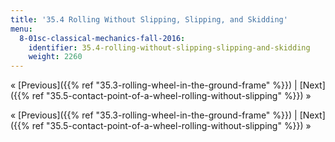 ```yaml
---
title: '35.4 Rolling Without Slipping, Slipping, and Skidding'
menu:
  8-01sc-classical-mechanics-fall-2016:
    identifier: 35.4-rolling-without-slipping-slipping-and-skidding
    weight: 2260
---
```

« [Previous]({{% ref "35.3-rolling-wheel-in-the-ground-frame" %}}) | [Next]({{% ref "35.5-contact-point-of-a-wheel-rolling-without-slipping" %}}) »

« [Previous]({{% ref "35.3-rolling-wheel-in-the-ground-frame" %}}) | [Next]({{% ref "35.5-contact-point-of-a-wheel-rolling-without-slipping" %}}) »